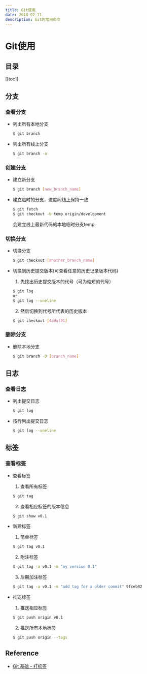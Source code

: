 ```yaml
---
title: Git使用
date: 2018-02-11
description: Git的常用命令
---
```


# Git使用

## 目录

[[toc]]

## 分支

### 查看分支

- 列出所有本地分支

    ```bash
    $ git branch
    ```

- 列出所有线上分支

    ```bash
    $ git branch -a
    ```

### 创建分支

- 建立新分支

    ```bash
    $ git branch [new_branch_name]
    ```

- 建立临时的分支，进度同线上保持一致

    ```bash
    $ git fetch
    $ git checkout -b temp origin/development
    ```

    会建立线上最新代码的本地临时分支temp

### 切换分支

- 切换分支

    ```bash
    $ git checkout [another_branch_name]
    ```

- 切换到历史提交版本(可查看任意的历史记录版本代码)

    1. 先找出历史提交版本的代号（可为缩短的代号）

    ```bash
    $ git log
    or
    $ git log --oneline
    ```

    2. 然后切换到代号所代表的历史版本

    ```bash
    $ git checkout [4ddaf91]
    ```

### 删除分支

- 删除本地分支

    ```bash
    $ git branch -D [branch_name]
    ```

## 日志

### 查看日志

- 列出提交日志

    ```bash
    $ git log
    ```

- 按行列出提交日志

    ```bash
    $ git log --oneline
    ```

## 标签

### 查看标签

- 查看标签

    1. 查看所有标签

    ```bash
    $ git tag
    ```

    2. 查看相应标签的版本信息

    ```bash
    $ git show v0.1
    ```

- 新建标签

    1. 简单标签

    ```bash
    $ git tag v0.1
    ```

    2. 附注标签

    ```bash
    $ git tag -a v0.1 -m "my version 0.1"
    ```

    3. 后期加注标签

    ```bash
    $ git tag -a v0.1 -m "add tag for a older commit" 9fceb02
    ```

- 推送标签

    1. 推送相应标签

    ```bash
    $ git push origin v0.1
    ```

    2. 推送所有本地标签

    ```bash
    $ git push origin --tags
    ```

## Reference

- [Git 基础 - 打标签](https://git-scm.com/book/zh/v1/Git-基础-打标签)



